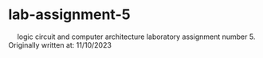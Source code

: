 # lab-assignment-5
&emsp; logic circuit and computer architecture laboratory assignment number 5.<br/>
Originally written at: 11/10/2023
